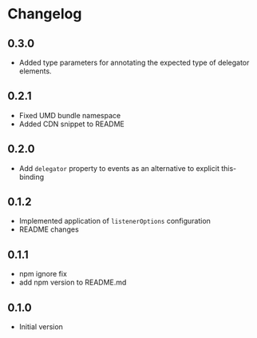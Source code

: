 # Changelog

## 0.3.0

- Added type parameters for annotating the expected type of delegator elements.

## 0.2.1

- Fixed UMD bundle namespace
- Added CDN snippet to README

## 0.2.0

- Add `delegator` property to events as an alternative to explicit this-binding

## 0.1.2

- Implemented application of `listenerOptions` configuration
- README changes

## 0.1.1

- npm ignore fix
- add npm version to README.md

## 0.1.0

- Initial version

